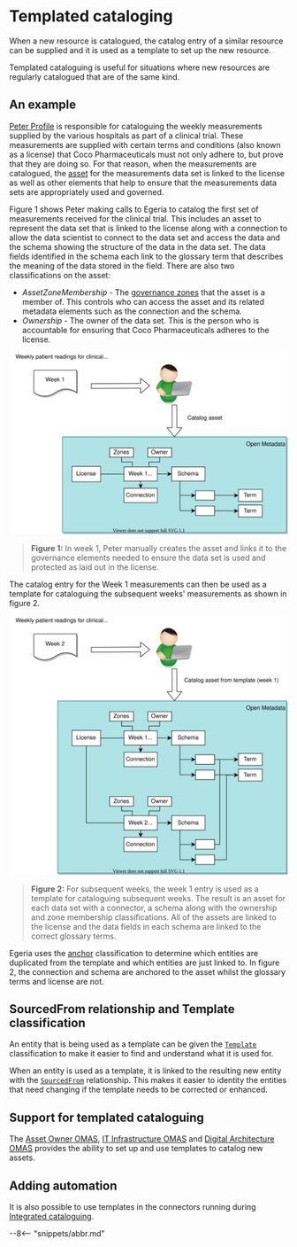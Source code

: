<!-- SPDX-License-Identifier: CC-BY-4.0 -->
<!-- Copyright Contributors to the ODPi Egeria project 2020. -->

# Templated cataloging

When a new resource is catalogued, the catalog entry of a similar
resource can be supplied and it is used as a template to set up the new resource.

Templated cataloguing is useful for situations where new resources are regularly catalogued that are of the same kind.

## An example

[Peter Profile](https://opengovernance.odpi.org/coco-pharmaceuticals/personas/peter-profile.html) is responsible for cataloguing the weekly measurements supplied by the various hospitals as part of a clinical trial.  These measurements are supplied with certain terms and conditions (also known as a license) that Coco Pharmaceuticals must not only adhere to, but prove that they are doing so.  For that reason, when the measurements are catalogued, the [asset](/egeria-docs/concepts/asset) for the measurements data set is linked to the license as well as other elements that help to ensure that the measurements data sets are appropriately used and governed.

Figure 1 shows Peter making calls to Egeria to catalog the first set of measurements received for the clinical trial.  This includes an asset to represent the data set that is linked to the license along with a connection to allow the data scientist to connect to the data set and access the data and the schema showing the structure of the data in the data set.  The data fields identified in the schema each link to the glossary term that describes the meaning of the data stored in the field. There are also two classifications on the asset:

- *AssetZoneMembership* - The [governance zones](/egeria-docs/concepts/governance-zone) that the asset is a member of.  This controls who can access the asset and its related metadata elements such as the connection and the schema.
- *Ownership* - The owner of the data set.  This is the person who is accountable for ensuring that Coco Pharmaceuticals adheres to the license.

![Figure 1](cataloging-assets-week-1.svg)
> **Figure 1:** In week 1, Peter manually creates the asset and links it to the governance elements needed to ensure the data set is used and protected as laid out in the license.

The catalog entry for the Week 1 measurements can then be used as a template for cataloguing the subsequent weeks' measurements as shown in figure 2.

![Figure 2](cataloging-assets-week-2.svg)
> **Figure 2:** For subsequent weeks, the week 1 entry is used as a template for cataloguing subsequent weeks.  The result is an asset for each data set with a connector, a schema along with the ownership and zone membership classifications.  All of the assets are linked to the license and the data fields in each schema are linked to the correct glossary terms.

Egeria uses the [anchor](/egeria-docs/features/anchor-management/overview) classification to determine which entities are duplicated from the template and which entities are just linked to.  In figure 2, the connection and schema are anchored to the asset whilst the glossary terms and license are not.

## SourcedFrom relationship and Template classification

An entity that is being used as a template can be given the [`Template`](/egeria-docs/types/0/0011-Managing-Referenceables) classification to make it easier to find and understand what it is used for.

When an entity is used as a template, it is linked to the resulting new entity with the [`SourcedFrom`](/egeria-docs/types/0/0011-Managing-Referenceables) relationship.  This makes it easier to identity the entities that need changing if the template needs to be corrected or enhanced.

## Support for templated cataloguing

The [Asset Owner OMAS](/egeria-docs/services/omas/asset-owner),
[IT Infrastructure OMAS](/egeria-docs/services/omas/it-infrastructure) and [Digital Architecture OMAS](/egeria-docs/services/omas/digital-architecture) provides the ability to set up and use templates to catalog new assets.

## Adding automation

It is also possible to use templates in the connectors running during [Integrated cataloguing](/egeria-docs/feaatures/integrated-cataloguing).

--8<-- "snippets/abbr.md"